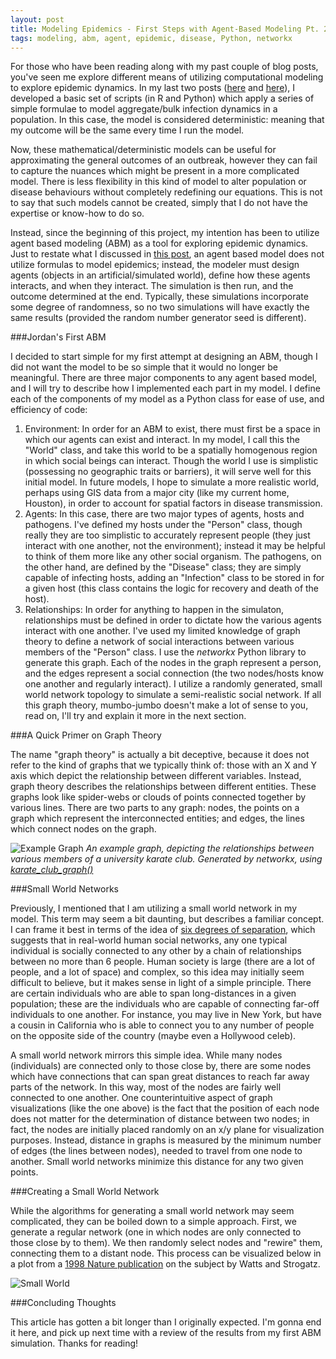 ```yaml
---
layout: post
title: Modeling Epidemics - First Steps with Agent-Based Modeling Pt. 2
tags: modeling, abm, agent, epidemic, disease, Python, networkx
---
```

For those who have been reading along with my past couple of blog posts, you've seen me explore different means of utilizing computational modeling to explore epidemic dynamics. In my last two posts ([here](http://jpoles1.github.io/blog/2015/12/31/Shiny-SIRD/) and [here](http://jpoles1.github.io/blog/2015/12/30/First-Model/)), I developed a basic set of scripts (in R and Python) which apply a series of simple formulae to model aggregate/bulk infection dynamics in a population. In this case, the model is considered deterministic: meaning that my outcome will be the same every time I run the model.

Now, these mathematical/deterministic models can be useful for approximating the general outcomes of an outbreak, however they can fail to capture the nuances which might be present in a more complicated model. There is less flexibility in this kind of model to alter population or disease behaviours without completely redefining our equations. This is not to say that such models cannot be created, simply that I do not have the expertise or know-how to do so.

Instead, since the beginning of this project, my intention has been to utilize agent based modeling (ABM) as a tool for exploring epidemic dynamics. Just to restate what I discussed in [this post](http://jpoles1.github.io/blog/2015/12/13/agent-based-modeling/), an agent based model does not utilize formulas to model epidemics; instead, the modeler must design agents (objects in an artificial/simulated world), define how these agents interacts, and when they interact. The simulation is then run, and the outcome determined at the end. Typically, these simulations incorporate some degree of randomness, so no two simulations will have exactly the same results (provided the random number generator seed is different).

<!-- more -->

###Jordan's First ABM

I decided to start simple for my first attempt at designing an ABM, though I did not want the model to be so simple that it would no longer be meaningful. There are three major components to any agent based model, and I will try to describe how I implemented each part in my model. I define each of the components of my model as a Python class for ease of use, and efficiency of code:

1. Environment: In order for an ABM to exist, there must first be a space in which our agents can exist and interact. In my model, I call this the "World" class, and take this world to be a spatially homogenous region in which social beings can interact. Though the world I use is simplistic (possessing no geographic traits or barriers), it will serve well for this initial model. In future models, I hope to simulate a more realistic world, perhaps using GIS data from a major city (like my current home, Houston), in order to account for spatial factors in disease transmission.
2. Agents: In this case, there are two major types of agents, hosts and pathogens. I've defined my hosts under the "Person" class, though really they are too simplistic to accurately represent people (they just interact with one another, not the environment); instead it may be helpful to think of them more like any other social organism. The pathogens, on the other hand, are defined by the "Disease" class; they are simply capable of infecting hosts, adding an "Infection" class to be stored in for a given host (this class contains the logic for recovery and death of the host).
3. Relationships: In order for anything to happen in the simulaton, relationships must be defined in order to dictate how the various agents interact with one another. I've used my limited knowledge of graph theory to define a network of social interactions between various members of the "Person" class. I use the _networkx_ Python library to generate this graph. Each of the nodes in the graph represent a person, and the edges represent a social connection (the two nodes/hosts know one another and regularly interact). I utilize a randomly generated, small world network topology to simulate a semi-realistic social network. If all this graph theory, mumbo-jumbo doesn't make a lot of sense to you, read on, I'll try and explain it more in the next section.

###A Quick Primer on Graph Theory

The name "graph theory" is actually a bit deceptive, because it does not refer to the kind of graphs that we typically think of: those with an X and Y axis which depict the relationship between different variables. Instead, graph theory describes the relationships between different entities. These graphs look like spider-webs or clouds of points connected together by various lines. There are two parts to any graph: nodes, the points on a graph which represent the interconnected entities; and edges, the lines which connect nodes on the graph.

![Example Graph](/blog/public/img/Jan2016/exgraph.png "Example Graph")
_An example graph, depicting the relationships between various members of a university karate club. Generated by networkx, using [karate\_club\_graph()](https://networkx.github.io/documentation/networkx-1.9/reference/generated/networkx.generators.social.karate_club_graph.html)_

###Small World Networks

Previously, I mentioned that I am utilizing a small world network in my model. This term may seem a bit daunting, but describes a familiar concept. I can frame it best in terms of the idea of [six degrees of separation](https://en.wikipedia.org/wiki/Six_degrees_of_separation), which suggests that in real-world human social networks, any one typical individual is socially connected to any other by a chain of relationships between no more than 6 people. Human society is large (there are a lot of people, and a lot of space) and complex, so this idea may initially seem difficult to believe, but it makes sense in light of a simple principle. There are certain individuals who are able to span long-distances in a given population; these are the individuals who are capable of connecting far-off individuals to one another. For instance, you may live in New York, but have a cousin in California who is able to connect you to any number of people on the opposite side of the country (maybe even a Hollywood celeb).

A small world network mirrors this simple idea. While many nodes (individuals) are connected only to those close by, there are some nodes which have connections that can span great distances to reach far away parts of the network. In this way, most of the nodes are fairly well connected to one another. One counterintuitive aspect of graph visualizations (like the one above) is the fact that the position of each node does not matter for the determination of distance between two nodes; in fact, the nodes are initially placed randomly on an x/y plane for visualization purposes. Instead, distance in graphs is measured by the minimum number of edges (the lines between nodes), needed to travel from one node to another. Small world networks minimize this distance for any two given points.

###Creating a Small World Network

While the algorithms for generating a small world network may seem complicated, they can be boiled down to a simple approach. First, we generate a regular network (one in which nodes are only connected to those close by to them). We then randomly select nodes and "rewire" them, connecting them to a distant node. This process can be visualized below in a plot from a [1998 Nature publication](http://www.nature.com/nature/journal/v393/n6684/full/393440a0.html) on the subject by Watts and Strogatz.

![Small World](/blog/public/img/Jan2016/smallworld.gif "Small World")

###Concluding Thoughts

This article has gotten a bit longer than I originally expected. I'm gonna end it here, and pick up next time with a review of the results from my first ABM simulation. Thanks for reading!

